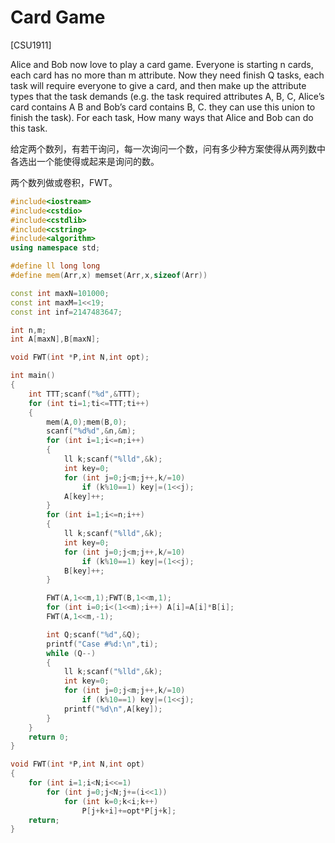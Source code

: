 # Card Game
[CSU1911]

Alice and Bob now love to play a card game. Everyone is starting n cards, each card has no more than m attribute. Now they need finish Q tasks, each task will require everyone to give a card, and then make up the attribute types that the task demands (e.g. the task required attributes A, B, C, Alice’s card contains A B and Bob’s card contains B, C. they can use this union to finish the task).
For each task, How many ways that Alice and Bob can do this task.

给定两个数列，有若干询问，每一次询问一个数，问有多少种方案使得从两列数中各选出一个能使得或起来是询问的数。

两个数列做或卷积，FWT。

```cpp
#include<iostream>
#include<cstdio>
#include<cstdlib>
#include<cstring>
#include<algorithm>
using namespace std;

#define ll long long
#define mem(Arr,x) memset(Arr,x,sizeof(Arr))

const int maxN=101000;
const int maxM=1<<19;
const int inf=2147483647;

int n,m;
int A[maxN],B[maxN];

void FWT(int *P,int N,int opt);

int main()
{
	int TTT;scanf("%d",&TTT);
	for (int ti=1;ti<=TTT;ti++)
	{
		mem(A,0);mem(B,0);
		scanf("%d%d",&n,&m);
		for (int i=1;i<=n;i++)
		{
			ll k;scanf("%lld",&k);
			int key=0;
			for (int j=0;j<m;j++,k/=10)
				if (k%10==1) key|=(1<<j);
			A[key]++;
		}
		for (int i=1;i<=n;i++)
		{
			ll k;scanf("%lld",&k);
			int key=0;
			for (int j=0;j<m;j++,k/=10)
				if (k%10==1) key|=(1<<j);
			B[key]++;
		}

		FWT(A,1<<m,1);FWT(B,1<<m,1);
		for (int i=0;i<(1<<m);i++) A[i]=A[i]*B[i];
		FWT(A,1<<m,-1);

		int Q;scanf("%d",&Q);
		printf("Case #%d:\n",ti);
		while (Q--)
		{
			ll k;scanf("%lld",&k);
			int key=0;
			for (int j=0;j<m;j++,k/=10)
				if (k%10==1) key|=(1<<j);
			printf("%d\n",A[key]);
		}
	}
	return 0;
}

void FWT(int *P,int N,int opt)
{
	for (int i=1;i<N;i<<=1)
		for (int j=0;j<N;j+=(i<<1))
			for (int k=0;k<i;k++)
				P[j+k+i]+=opt*P[j+k];
	return;
}
```